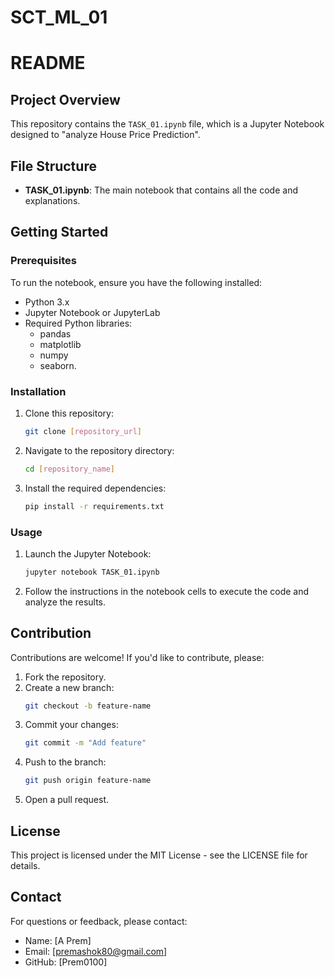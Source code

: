 # SCT_ML_01
# README

## Project Overview
This repository contains the `TASK_01.ipynb` file, which is a Jupyter Notebook designed to "analyze House Price Prediction".

## File Structure
- **TASK_01.ipynb**: The main notebook that contains all the code and explanations.

## Getting Started
### Prerequisites
To run the notebook, ensure you have the following installed:
- Python 3.x
- Jupyter Notebook or JupyterLab
- Required Python libraries:
  - pandas
  - matplotlib
  - numpy
  - seaborn.

### Installation
1. Clone this repository:
   ```bash
   git clone [repository_url]
   ```
2. Navigate to the repository directory:
   ```bash
   cd [repository_name]
   ```
3. Install the required dependencies:
   ```bash
   pip install -r requirements.txt
   ```

### Usage
1. Launch the Jupyter Notebook:
   ```bash
   jupyter notebook TASK_01.ipynb
   ```
2. Follow the instructions in the notebook cells to execute the code and analyze the results.


## Contribution
Contributions are welcome! If you'd like to contribute, please:
1. Fork the repository.
2. Create a new branch:
   ```bash
   git checkout -b feature-name
   ```
3. Commit your changes:
   ```bash
   git commit -m "Add feature"
   ```
4. Push to the branch:
   ```bash
   git push origin feature-name
   ```
5. Open a pull request.

## License
This project is licensed under the MIT License - see the LICENSE file for details.

## Contact
For questions or feedback, please contact:

- Name: [A Prem]
- Email: [premashok80@gmail.com]
- GitHub: [Prem0100]

